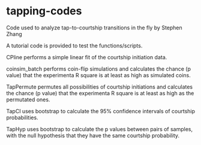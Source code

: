 # tapping-codes
Code used to analyze tap-to-courtship transitions in the fly
by Stephen Zhang

A tutorial code is provided to test the functions/scripts.

CPline performs a simple linear fit of the courtship initiation data.

coinsim_batch performs coin-flip simulations and calculates the chance (p value) that the experimenta R square is at least as high as simulated coins.

TapPermute permutes all possibilities of courtship initiations and calculates the chance (p value) that the experimenta R square is at least as high as the permutated ones.

TapCI uses bootstrap to calculate the 95% confidence intervals of courtship probabilities.

TapHyp uses bootstrap to calculate the p values between pairs of samples, with the null hypothesis that they have the same courtship probability.
